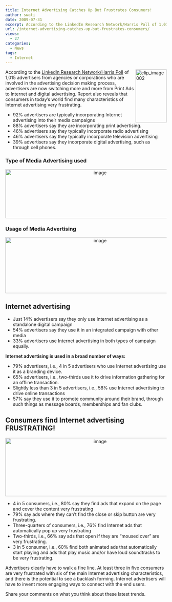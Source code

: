 ```yaml
---
title: Internet Advertising Catches Up But Frustrates Consumers!
author: swati
date: 2009-07-31
excerpt: According to the LinkedIn Research Network/Harris Poll of 1,015 advertisers from agencies or corporations who are involved in the advertising decision making process, advertisers are now switching more and more from Print Ads to Internet and digital advertising. Report also reveals that consumers in today’s world find many characteristics of Internet advertising very frustrating.
url: /internet-advertising-catches-up-but-frustrates-consumers/
views:
  - 27
categories:
  - News
tags:
  - Internet
---
```

<img class="alignright wp-image-50753" style="border: 0pt none;margin-left: 0px;margin-right: 0px" src="http://cdn.devilsworkshop.org/files/2009/07/clip_image002.gif" border="0" alt="clip_image002" width="97" height="166" align="right" />According to the <a href="http://www.harrisinteractive.com/" onclick="_gaq.push(['_trackEvent', 'outbound-article', 'http://www.harrisinteractive.com/', 'LinkedIn Research Network/Harris Poll']);" >LinkedIn Research Network/Harris Poll</a> of 1,015 advertisers from agencies or corporations who are involved in the advertising decision making process, advertisers are now switching more and more from Print Ads to Internet and digital advertising. Report also reveals that consumers in today’s world find many characteristics of Internet advertising very frustrating.

  * 92% advertisers are typically incorporating Internet advertising into their media campaigns
  * 88% advertisers say they are incorporating print advertising.
  * 46% advertisers say they typically incorporate radio advertising
  * 46% advertisers say they typically incorporate television advertising
  * 39% advertisers say they incorporate digital advertising, such as through cell phones.

### Type of Media Advertising used

<p style="text-align: center">
  <img class="aligncenter" style="border: 0pt none" src="http://cdn.devilsworkshop.org/files/2009/07/image51.png" border="0" alt="image" width="576" height="153" />
</p>

### Usage of Media Advertising

<p style="text-align: center">
  <img class="aligncenter" style="border: 0pt none" src="http://cdn.devilsworkshop.org/files/2009/07/image52.png" border="0" alt="image" width="576" height="175" />
</p>

## Internet advertising

  * Just 14% advertisers say they only use Internet advertising as a standalone digital campaign
  * 54% advertisers say they use it in an integrated campaign with other media
  * 33% advertisers use Internet advertising in both types of campaign equally.

**Internet advertising is used in a broad number of ways:**

  * 79% advertisers, i.e., 4 in 5 advertisers who use Internet advertising use it as a branding device.
  * 65% advertisers, i.e., two-thirds use it to drive information gathering for an offline transaction.
  * Slightly less than 3 in 5 advertisers, i.e., 58% use Internet advertising to drive online transactions
  * 57% say they use it to promote community around their brand, through such things as message boards, memberships and fan clubs.

## Consumers find Internet advertising FRUSTRATING!

<p style="text-align: center">
  <img class="aligncenter" style="border: 0pt none" src="http://cdn.devilsworkshop.org/files/2009/07/image53.png" border="0" alt="image" width="576" height="182" />
</p>

  * 4 in 5 consumers, i.e., 80% say they find ads that expand on the page and cover the content very frustrating
  * 79% say ads where they can’t find the close or skip button are very frustrating.
  * Three-quarters of consumers, i.e., 76% find Internet ads that automatically pop up very frustrating
  * Two-thirds, i.e., 66% say ads that open if they are “moused over” are very frustrating.
  * 3 in 5 consumer, i.e., 60% find both animated ads that automatically start playing and ads that play music and/or have loud soundtracks to be very frustrating.

Advertisers clearly have to walk a fine line. At least three in five consumers are very frustrated with six of the main Internet advertising characteristics, and there is the potential to see a backlash forming. Internet advertisers will have to invent more engaging ways to connect with the end users.

Share your comments on what you think about these latest trends.
